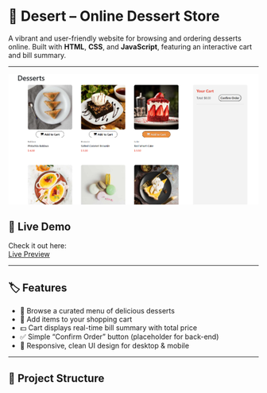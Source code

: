 # 🍰 Desert – Online Dessert Store

A vibrant and user-friendly website for browsing and ordering desserts online. Built with **HTML**, **CSS**, and **JavaScript**, featuring an interactive cart and bill summary.

---
<img src = "Screenshot 2024-12-10 150108.png"/>


## 🔗 Live Demo

Check it out here:  
<a href = "venkatesh‑khatake.github.io/Desert_Website/">Live Preview</a>

---

## 🏷️ Features

- 🎂 Browse a curated menu of delicious desserts
- 🛒 Add items to your shopping cart
- 💵 Cart displays real-time bill summary with total price
- ✅ Simple “Confirm Order” button (placeholder for back-end)
- 🎨 Responsive, clean UI design for desktop & mobile

---

## 📁 Project Structure


